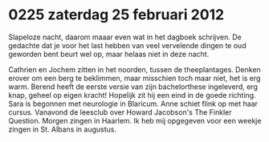 # 0225 zaterdag 25 februari 2012
Slapeloze nacht, daarom maaar even wat in het dagboek schrijven. De gedachte dat je voor het last hebben van veel vervelende dingen te oud geworden bent beurt wel op, maar helaas niet in deze nacht.

Cathrien en Jochem zitten in het noorden, tussen de theeplantages. Denken erover om een berg te beklimmen, maar misschien toch maar niet, het is erg warm. Berend heeft de eerste versie van zijn bachelorthese ingeleverd, erg knap, geheel op eigen kracht! Hopelijk zit hij een eind in de goede richting. Sara is begonnen met neurologie in Blaricum. Anne schiet flink op met haar cursus. Vanavond de leesclub over Howard Jacobson's The Finkler Question. Morgen zingen in Haarlem. Ik heb mij opgegeven voor een weekje zingen in St. Albans in augustus.